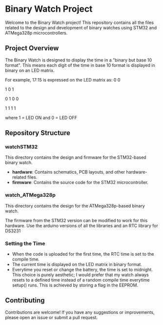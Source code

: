 # Binary Watch Project

Welcome to the Binary Watch project! This repository contains all the files related to the design and development of binary watches using STM32 and ATMega328p microcontrollers.

## Project Overview

The Binary Watch is designed to display the time in a "binary but base 10 format". This means each digit of the time in base 10 format is displayed in binary on an LED matrix.

For example, 17:15 is expressed on the LED matrix as:
  0   0 
  
  1 0 1
  
0 1 0 0

1 1 1 1 

where 1 = LED ON and 0 = LED OFF

## Repository Structure

### watchSTM32
This directory contains the design and firmware for the STM32-based binary watch.

- **hardware**: Contains schematics, PCB layouts, and other hardware-related files.
- **firmware**: Contains the source code for the STM32 microcontroller.

### watch_ATMega328p
This directory contains the design for the ATMega328p-based binary watch.

The firmware from the STM32 version can be modified to work for this hardware. Use the arduino versions of all the libraries and an RTC library for DS3231

### Setting the Time

- When the code is uploaded for the first time, the RTC time is set to the compile time.
- The current time is displayed on the LED matrix in binary format.
- Everytime you reset or change the battery, the time is set to midnight. This choice is purely aesthetic; I would prefer that my watch always resets to a defined time instead of a random compile time everytime setup() runs. This is achieved by storing a flag in the EEPROM.

## Contributing

Contributions are welcome! If you have any suggestions or improvements, please open an issue or submit a pull request.
